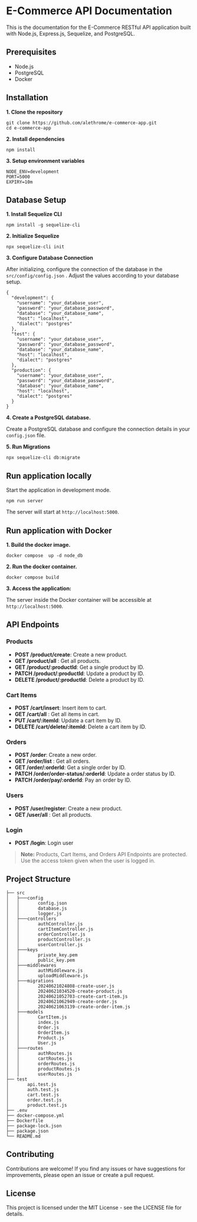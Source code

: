 # E-Commerce API Documentation

This is the documentation for the E-Commerce RESTful API application built with Node.js, Express.js, Sequelize, and PostgreSQL.

## Prerequisites

- Node.js
- PostgreSQL
- Docker

## Installation

**1. Clone the repository**

```
git clone https://github.com/alethrome/e-commerce-app.git
cd e-commerce-app
```
**2. Install dependencies**
```
npm install
```
**3. Setup environment variables**
```
NODE_ENV=development
PORT=5000
EXPIRY=10m
```

## Database Setup

**1. Install Sequelize CLI**
```
npm install -g sequelize-cli
```
**2. Initialize Sequelize**
```
npx sequelize-cli init
```
**3. Configure Database Connection**

After initializing, configure the connection of the database in the `src/config/config.json`	. Adjust the values according to your database setup.
```
{
  "development": {
    "username": "your_database_user",
    "password": "your_database_password",
    "database": "your_database_name",
    "host": "localhost",
    "dialect": "postgres"
  },
  "test": {
    "username": "your_database_user",
    "password": "your_database_password",
    "database": "your_database_name",
    "host": "localhost",
    "dialect": "postgres"
  },
  "production": {
    "username": "your_database_user",
    "password": "your_database_password",
    "database": "your_database_name",
    "host": "localhost",
    "dialect": "postgres"
  }
}
```
**4. Create a PostgreSQL database.**

Create a PostgreSQL database and configure the connection details in your `config.json` file.

**5. Run Migrations**
```
npx sequelize-cli db:migrate
```

## Run application locally

Start the application in development mode.
```
npm run server
```
The server will start at `http://localhost:5000`.

## Run application with Docker

**1. Build the docker image.**
```
docker compose 	up -d node_db
```
**2. Run the docker container.**
```
docker compose build
```
**3. Access the application:**

The server inside the Docker container will be accessible at `http://localhost:5000`.

## API Endpoints

### Products

-   **POST /product/create**: Create a new product.
-   **GET /product/all** : Get all products.
-   **GET /product/:productId**: Get a single product by ID.
-   **PATCH /product/:productId**: Update a product by ID.
-   **DELETE /product/:productId**: Delete a product by ID.

### Cart Items

-   **POST /cart/insert**: Insert item to cart.
-   **GET /cart/all** : Get all items in cart.
-   **PUT /cart/:itemId**: Update a cart item by ID.
-   **DELETE /cart/delete/:itemId**: Delete a cart item by ID.

### Orders

-   **POST /order**: Create a new order.
-   **GET /order/list** : Get all orders.
-   **GET /order/:orderId**: Get a single order by ID.
-   **PATCH /order/order-status/:orderId**: Update a order status by ID.
-   **PATCH /order/pay/:orderId**: Pay an order by ID.

### Users

-   **POST /user/register**: Create a new product.
-   **GET /user/all** : Get all products.

### Login
- **POST /login**: Login user
>**Note:** Products, Cart Items, and Orders API Endpoints are protected. Use the access token given when the user is logged in.

## Project Structure
```
├── src
│   ├───config
│   │       config.json
│   │       database.js
│   │       logger.js
│   ├───controllers
│   │       authController.js
│   │       cartItemController.js
│   │       orderController.js
│   │       productController.js
│   │       userController.js
│   ├───keys
│   │       private_key.pem
│   │       public_key.pem
│   ├───middlewares
│   │       authMiddleware.js
│   │       uploadMiddleware.js
│   ├───migrations
│   │       20240621024808-create-user.js
│   │       20240621034520-create-product.js
│   │       20240621052703-create-cart-item.js
│   │       20240621062949-create-order.js
│   │       20240621063139-create-order-item.js
│   ├───models
│   │       CartItem.js
│   │       index.js
│   │       Order.js
│   │       OrderItem.js
│   │       Product.js
│   │       User.js
│   ├───routes
│   │   	authRoutes.js
│   │       cartRoutes.js
│   │       orderRoutes.js
│   │       productRoutes.js
│   │       userRoutes.js
├── test
│   	api.test.js
│   	auth.test.js
│   	cart.test.js
│   	order.test.js
│   	product.test.js
├── .env
├── docker-compose.yml
├── Dockerfile
├── package-lock.json
├── package.json
└── README.md
```
## Contributing

Contributions are welcome! If you find any issues or have suggestions for improvements, please open an issue or create a pull request.

## License

This project is licensed under the MIT License - see the LICENSE file for details.

